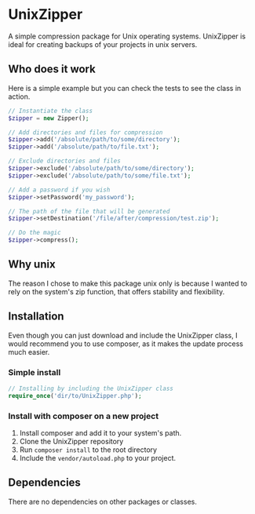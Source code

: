 # UnixZipper

A simple compression package for Unix operating systems.
UnixZipper is ideal for creating backups of your projects in unix servers.


## Who does it work

Here is a simple example but you can check the tests to see the class in action.

```php
// Instantiate the class
$zipper = new Zipper();

// Add directories and files for compression
$zipper->add('/absolute/path/to/some/directory');
$zipper->add('/absolute/path/to/file.txt');

// Exclude directories and files
$zipper->exclude('/absolute/path/to/some/directory');
$zipper->exclude('/absolute/path/to/some/file.txt');

// Add a password if you wish
$zipper->setPassword('my_password');

// The path of the file that will be generated
$zipper->setDestination('/file/after/compression/test.zip');

// Do the magic
$zipper->compress();
```

## Why unix

The reason I chose to make this package unix only is because I wanted to rely
on the system's zip function, that offers stability and flexibility.


## Installation

Even though you can just download and include the UnixZipper class, I would
recommend you to use composer, as it makes the update process much easier.

### Simple install

```php
// Installing by including the UnixZipper class
require_once('dir/to/UnixZipper.php');
```

### Install with composer on a new project

1. Install composer and add it to your system's path.
2. Clone the UnixZipper repository
3. Run `composer install` to the root directory
4. Include the `vendor/autoload.php` to your project.


## Dependencies

There are no dependencies on other packages or classes.